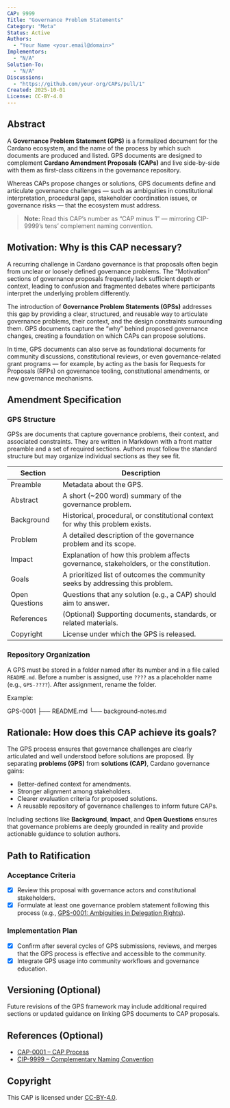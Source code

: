 ```yaml
---
CAP: 9999
Title: "Governance Problem Statements"
Category: "Meta"
Status: Active
Authors:
  - "Your Name <your.email@domain>"
Implementors:
  - "N/A"
Solution-To:
  - "N/A"
Discussions:
  - "https://github.com/your-org/CAPs/pull/1"
Created: 2025-10-01
License: CC-BY-4.0
---
```


## Abstract

A **Governance Problem Statement (GPS)** is a formalized document for the Cardano ecosystem, and the name of the process by which such documents are produced and listed. GPS documents are designed to complement **Cardano Amendment Proposals (CAPs)** and live side-by-side with them as first-class citizens in the governance repository.

Whereas CAPs propose changes or solutions, GPS documents define and articulate governance challenges — such as ambiguities in constitutional interpretation, procedural gaps, stakeholder coordination issues, or governance risks — that the ecosystem must address.

> **Note:** Read this CAP’s number as “CAP minus 1” — mirroring CIP-9999’s tens’ complement naming convention.

## Motivation: Why is this CAP necessary?

A recurring challenge in Cardano governance is that proposals often begin from unclear or loosely defined governance problems. The “Motivation” sections of governance proposals frequently lack sufficient depth or context, leading to confusion and fragmented debates where participants interpret the underlying problem differently.

The introduction of **Governance Problem Statements (GPSs)** addresses this gap by providing a clear, structured, and reusable way to articulate governance problems, their context, and the design constraints surrounding them. GPS documents capture the “why” behind proposed governance changes, creating a foundation on which CAPs can propose solutions.

In time, GPS documents can also serve as foundational documents for community discussions, constitutional reviews, or even governance-related grant programs — for example, by acting as the basis for Requests for Proposals (RFPs) on governance tooling, constitutional amendments, or new governance mechanisms.

## Amendment Specification

### GPS Structure

GPSs are documents that capture governance problems, their context, and associated constraints. They are written in Markdown with a front matter preamble and a set of required sections. Authors must follow the standard structure but may organize individual sections as they see fit.

| Section           | Description                                                                                      |
| ----------------- | ------------------------------------------------------------------------------------------------ |
| Preamble          | Metadata about the GPS.                                                                          |
| Abstract          | A short (~200 word) summary of the governance problem.                                          |
| Background        | Historical, procedural, or constitutional context for why this problem exists.                  |
| Problem           | A detailed description of the governance problem and its scope.                                 |
| Impact            | Explanation of how this problem affects governance, stakeholders, or the constitution.         |
| Goals             | A prioritized list of outcomes the community seeks by addressing this problem.                  |
| Open Questions    | Questions that any solution (e.g., a CAP) should aim to answer.                                 |
| References        | (Optional) Supporting documents, standards, or related materials.                               |
| Copyright         | License under which the GPS is released.                                                        |

### Repository Organization

A GPS must be stored in a folder named after its number and in a file called `README.md`. Before a number is assigned, use `????` as a placeholder name (e.g., `GPS-????`). After assignment, rename the folder.

Example:

GPS-0001
├── README.md
└── background-notes.md

## Rationale: How does this CAP achieve its goals?

The GPS process ensures that governance challenges are clearly articulated and well understood before solutions are proposed. By separating **problems (GPS)** from **solutions (CAP)**, Cardano governance gains:

- Better-defined context for amendments.
- Stronger alignment among stakeholders.
- Clearer evaluation criteria for proposed solutions.
- A reusable repository of governance challenges to inform future CAPs.

Including sections like **Background**, **Impact**, and **Open Questions** ensures that governance problems are deeply grounded in reality and provide actionable guidance to solution authors.

## Path to Ratification

### Acceptance Criteria

- [x] Review this proposal with governance actors and constitutional stakeholders.  
- [x] Formulate at least one governance problem statement following this process (e.g., [GPS-0001: Ambiguities in Delegation Rights](https://github.com/[your-org]/CAPs/pull/2)).

### Implementation Plan

- [x] Confirm after several cycles of GPS submissions, reviews, and merges that the GPS process is effective and accessible to the community.
- [x] Integrate GPS usage into community workflows and governance education.

## Versioning (Optional)

Future revisions of the GPS framework may include additional required sections or updated guidance on linking GPS documents to CAP proposals.

## References (Optional)

- [CAP-0001 – CAP Process](../CAP-0001/README.md)
- [CIP-9999 – Complementary Naming Convention](https://github.com/cardano-foundation/CIPs/tree/master/CIP-9999)

## Copyright

This CAP is licensed under [CC-BY-4.0](https://creativecommons.org/licenses/by/4.0/legalcode).

